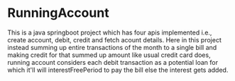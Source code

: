 # RunningAccount
This is a java springboot project which has four apis implemented i.e., create account, debit, credit and fetch acount details. Here in this project instead summing up entire transactions of the month to a single bill and making credit for that summed up amount like usual credit card does, running account considers each debit transaction as a potential loan for which it'll will interestFreePeriod to pay the bill else the interest gets added.
